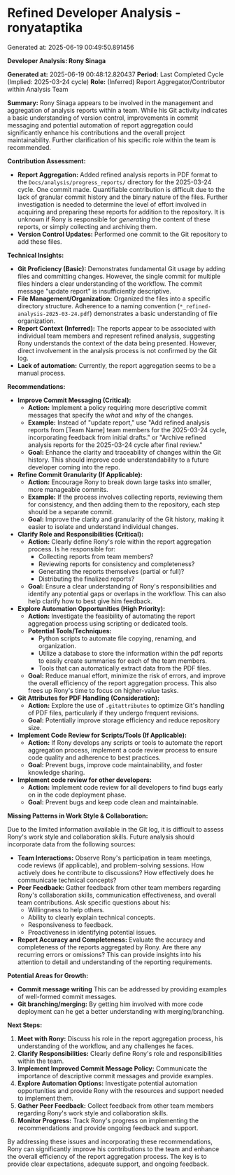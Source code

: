 # Refined Developer Analysis - ronyataptika
Generated at: 2025-06-19 00:49:50.891456

**Developer Analysis: Rony Sinaga**

**Generated at:** 2025-06-19 00:48:12.820437
**Period:** Last Completed Cycle (Implied: 2025-03-24 cycle)
**Role:** (Inferred) Report Aggregator/Contributor within Analysis Team

**Summary:** Rony Sinaga appears to be involved in the management and aggregation of analysis reports within a team. While his Git activity indicates a basic understanding of version control, improvements in commit messaging and potential automation of report aggregation could significantly enhance his contributions and the overall project maintainability. Further clarification of his specific role within the team is recommended.

**Contribution Assessment:**

*   **Report Aggregation:** Added refined analysis reports in PDF format to the `Docs/analysis/progress_reports/` directory for the 2025-03-24 cycle. One commit made.  Quantifiable contribution is difficult due to the lack of granular commit history and the binary nature of the files.  Further investigation is needed to determine the level of effort involved in acquiring and preparing these reports for addition to the repository.  It is unknown if Rony is responsible for *generating* the content of these reports, or simply collecting and archiving them.
*   **Version Control Updates:** Performed one commit to the Git repository to add these files.

**Technical Insights:**

*   **Git Proficiency (Basic):** Demonstrates fundamental Git usage by adding files and committing changes. However, the single commit for multiple files hinders a clear understanding of the workflow.  The commit message "update report" is insufficiently descriptive.
*   **File Management/Organization:**  Organized the files into a specific directory structure. Adherence to a naming convention (`*_refined-analysis-2025-03-24.pdf`) demonstrates a basic understanding of file organization.
*   **Report Context (Inferred):** The reports appear to be associated with individual team members and represent refined analysis, suggesting Rony understands the context of the data being presented. However, direct involvement in the analysis process is not confirmed by the Git log.
*   **Lack of automation:** Currently, the report aggregation seems to be a manual process.

**Recommendations:**

*   **Improve Commit Messaging (Critical):**
    *   **Action:** Implement a policy requiring more descriptive commit messages that specify the *what* and *why* of the changes.
    *   **Example:**  Instead of "update report," use "Add refined analysis reports from [Team Name] team members for the 2025-03-24 cycle, incorporating feedback from initial drafts." or "Archive refined analysis reports for the 2025-03-24 cycle after final review."
    *   **Goal:** Enhance the clarity and traceability of changes within the Git history.  This should improve code understandability to a future developer coming into the repo.
*   **Refine Commit Granularity (If Applicable):**
    *   **Action:** Encourage Rony to break down large tasks into smaller, more manageable commits.
    *   **Example:**  If the process involves collecting reports, reviewing them for consistency, and then adding them to the repository, each step should be a separate commit.
    *   **Goal:**  Improve the clarity and granularity of the Git history, making it easier to isolate and understand individual changes.
*   **Clarify Role and Responsibilities (Critical):**
    *   **Action:** Clearly define Rony's role within the report aggregation process. Is he responsible for:
        *   Collecting reports from team members?
        *   Reviewing reports for consistency and completeness?
        *   Generating the reports themselves (partial or full)?
        *   Distributing the finalized reports?
    *   **Goal:** Ensure a clear understanding of Rony's responsibilities and identify any potential gaps or overlaps in the workflow.  This can also help clarify how to best give him feedback.
*   **Explore Automation Opportunities (High Priority):**
    *   **Action:** Investigate the feasibility of automating the report aggregation process using scripting or dedicated tools.
    *   **Potential Tools/Techniques:**
        *   Python scripts to automate file copying, renaming, and organization.
        *   Utilize a database to store the information within the pdf reports to easily create summaries for each of the team members.
        *   Tools that can automatically extract data from the PDF files.
    *   **Goal:**  Reduce manual effort, minimize the risk of errors, and improve the overall efficiency of the report aggregation process.  This also frees up Rony's time to focus on higher-value tasks.
*   **Git Attributes for PDF Handling (Consideration):**
    *   **Action:** Explore the use of `.gitattributes` to optimize Git's handling of PDF files, particularly if they undergo frequent revisions.
    *   **Goal:** Potentially improve storage efficiency and reduce repository size.
*   **Implement Code Review for Scripts/Tools (If Applicable):**
    *   **Action:** If Rony develops any scripts or tools to automate the report aggregation process, implement a code review process to ensure code quality and adherence to best practices.
    *   **Goal:**  Prevent bugs, improve code maintainability, and foster knowledge sharing.
*   **Implement code review for other developers:**
    *   **Action:** Implement code review for all developers to find bugs early on in the code deployment phase.
    *   **Goal:** Prevent bugs and keep code clean and maintainable.

**Missing Patterns in Work Style & Collaboration:**

Due to the limited information available in the Git log, it is difficult to assess Rony's work style and collaboration skills. Future analysis should incorporate data from the following sources:

*   **Team Interactions:** Observe Rony's participation in team meetings, code reviews (if applicable), and problem-solving sessions. How actively does he contribute to discussions? How effectively does he communicate technical concepts?
*   **Peer Feedback:** Gather feedback from other team members regarding Rony's collaboration skills, communication effectiveness, and overall team contributions.  Ask specific questions about his:
    *   Willingness to help others.
    *   Ability to clearly explain technical concepts.
    *   Responsiveness to feedback.
    *   Proactiveness in identifying potential issues.
*   **Report Accuracy and Completeness:** Evaluate the accuracy and completeness of the reports aggregated by Rony. Are there any recurring errors or omissions? This can provide insights into his attention to detail and understanding of the reporting requirements.

**Potential Areas for Growth:**

*   **Commit message writing** This can be addressed by providing examples of well-formed commit messages.
*   **Git branching/merging:** By getting him involved with more code deployment can he get a better understanding with merging/branching.

**Next Steps:**

1.  **Meet with Rony:** Discuss his role in the report aggregation process, his understanding of the workflow, and any challenges he faces.
2.  **Clarify Responsibilities:** Clearly define Rony's role and responsibilities within the team.
3.  **Implement Improved Commit Message Policy:** Communicate the importance of descriptive commit messages and provide examples.
4.  **Explore Automation Options:** Investigate potential automation opportunities and provide Rony with the resources and support needed to implement them.
5.  **Gather Peer Feedback:** Collect feedback from other team members regarding Rony's work style and collaboration skills.
6.  **Monitor Progress:** Track Rony's progress on implementing the recommendations and provide ongoing feedback and support.

By addressing these issues and incorporating these recommendations, Rony can significantly improve his contributions to the team and enhance the overall efficiency of the report aggregation process. The key is to provide clear expectations, adequate support, and ongoing feedback.
